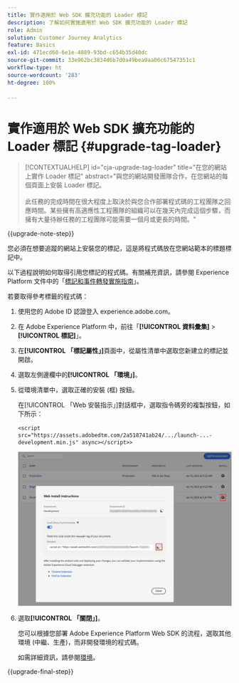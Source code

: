 ```yaml
---
title: 實作適用於 Web SDK 擴充功能的 Loader 標記
description: 了解如何實施適用於 Web SDK 擴充功能的 Loader 標記
role: Admin
solution: Customer Journey Analytics
feature: Basics
exl-id: 471ecd60-6e1e-4889-93bd-c654b35d40dc
source-git-commit: 33e962bc3834d6b7d0a49bea9aa06c67547351c1
workflow-type: ht
source-wordcount: '283'
ht-degree: 100%

---
```


# 實作適用於 Web SDK 擴充功能的 Loader 標記 {#upgrade-tag-loader}

<!-- markdownlint-disable MD034 -->

>[!CONTEXTUALHELP]
>id="cja-upgrade-tag-loader"
>title="在您的網站上實作 Loader 標記"
>abstract="與您的網站開發團隊合作，在您網站的每個頁面上安裝 Loader 標記。<br><br>此任務的完成時間在很大程度上取決於與您合作部署程式碼的工程團隊之回應時間。某些擁有高適應性工程團隊的組織可以在幾天內完成這個步驟，而擁有大量待辦任務的工程團隊可能需要一個月或更長的時間。"

<!-- markdownlint-enable MD034 -->

{{upgrade-note-step}}

您必須在想要追蹤的網站上安裝您的標記，這是將程式碼放在您網站範本的標題標記中。

以下過程說明如何取得引用您標記的程式碼。有關補充資訊，請參閱 Experience Platform 文件中的「[標記和事件轉發實施指南](https://experienceleague.adobe.com/zh-hant/docs/experience-platform/tags/get-started/implementation-guides)」。

若要取得參考標籤的程式碼：

1. 使用您的 Adobe ID 認證登入 experience.adobe.com。

1. 在 Adobe Experience Platform 中，前往「**[!UICONTROL 資料彙集]** > **[!UICONTROL 標記]**」。

1. 在&#x200B;**[!UICONTROL 「標記屬性」]**&#x200B;頁面中，從屬性清單中選取您新建立的標記並開啟。

1. 選取左側邊欄中的&#x200B;**[!UICONTROL 「環境」]**。

1. 從環境清單中，選取正確的安裝 (框) 按鈕。

   在[!UICONTROL 「Web 安裝指示」]對話框中，選取指令碼旁的複製按鈕，如下所示：

   ```
   <script src="https://assets.adobedtm.com/2a518741ab24/.../launch-...-development.min.js" async></script>>
   ```

   ![環境](assets/environment.png)

1. 選取&#x200B;**[!UICONTROL 「關閉」]**。

   您可以根據您部署 Adobe Experience Platform Web SDK 的流程，選取其他環境 (中繼、生產)，而非開發環境的程式碼。

   如需詳細資訊，請參閱[環境](https://experienceleague.adobe.com/docs/experience-platform/tags/publish/environments/environments.html?lang=zh-Hant&)。

{{upgrade-final-step}}
